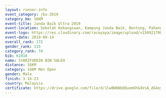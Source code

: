 ```yaml
---
layout: runner-info 
event_category: jbu-2019 
category_km: 16KM 
event-title: Janda Baik Ultra 2019 
event-location: Sekolah Kebangsaan, Kampung Janda Baik, Bentong, Pahang, Malaysia 
event-logo: https://res.cloudinary.com/raceyaya/image/upload/v1569217009/logo/janda-baik_vch1pc.jpg 
event-date: 2019-09-14
overall_rank: 172
gender_rank: 115
category_rank: 74
bib: 61010
name: SYARIFUDDIN BIN SALEH
distance: 16KM
category: 16KM Men Open
gender: Male
finish: 3-16-23
country: Malaysia
certificate: https://drive.google.com/file/d/1lw8W6NbDQuemOhG4VsA_dG4oyCJn0o-W/view?usp=sharing
---
```

